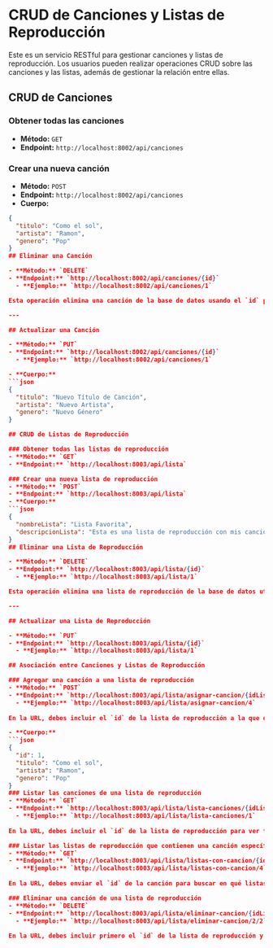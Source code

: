 # CRUD de Canciones y Listas de Reproducción

Este es un servicio RESTful para gestionar canciones y listas de reproducción. Los usuarios pueden realizar operaciones CRUD sobre las canciones y las listas, además de gestionar la relación entre ellas.

## CRUD de Canciones

### Obtener todas las canciones
- **Método:** `GET`
- **Endpoint:** `http://localhost:8002/api/canciones`

### Crear una nueva canción
- **Método:** `POST`
- **Endpoint:** `http://localhost:8002/api/canciones`
- **Cuerpo:**
```json
{
  "titulo": "Como el sol",
  "artista": "Ramon",
  "genero": "Pop"
}
## Eliminar una Canción

- **Método:** `DELETE`
- **Endpoint:** `http://localhost:8002/api/canciones/{id}`
  - **Ejemplo:** `http://localhost:8002/api/canciones/1`

Esta operación elimina una canción de la base de datos usando el `id` proporcionado en la URL.

---

## Actualizar una Canción

- **Método:** `PUT`
- **Endpoint:** `http://localhost:8002/api/canciones/{id}`
  - **Ejemplo:** `http://localhost:8002/api/canciones/1`

- **Cuerpo:**
```json
{
  "titulo": "Nuevo Título de Canción",
  "artista": "Nuevo Artista",
  "genero": "Nuevo Género"
}

## CRUD de Listas de Reproducción

### Obtener todas las listas de reproducción
- **Método:** `GET`
- **Endpoint:** `http://localhost:8003/api/lista`

### Crear una nueva lista de reproducción
- **Método:** `POST`
- **Endpoint:** `http://localhost:8003/api/lista`
- **Cuerpo:**
```json
{
  "nombreLista": "Lista Favorita",
  "descripcionLista": "Esta es una lista de reproducción con mis canciones favoritas."
}
## Eliminar una Lista de Reproducción

- **Método:** `DELETE`
- **Endpoint:** `http://localhost:8003/api/lista/{id}`
  - **Ejemplo:** `http://localhost:8003/api/lista/1`

Esta operación elimina una lista de reproducción de la base de datos utilizando el `id` proporcionado en la URL.

---

## Actualizar una Lista de Reproducción

- **Método:** `PUT`
- **Endpoint:** `http://localhost:8003/api/lista/{id}`
  - **Ejemplo:** `http://localhost:8003/api/lista/1`

## Asociación entre Canciones y Listas de Reproducción

### Agregar una canción a una lista de reproducción
- **Método:** `POST`
- **Endpoint:** `http://localhost:8003/api/lista/asignar-cancion/{idLista}`
  - **Ejemplo:** `http://localhost:8003/api/lista/asignar-cancion/4`
  
En la URL, debes incluir el `id` de la lista de reproducción a la que quieres agregar la canción. El cuerpo de la solicitud debe contener los detalles de la canción, que ya debe estar registrada en el sistema.

- **Cuerpo:**
```json
{
  "id": 1,
  "titulo": "Como el sol",
  "artista": "Ramon",
  "genero": "Pop"
}
### Listar las canciones de una lista de reproducción
- **Método:** `GET`
- **Endpoint:** `http://localhost:8003/api/lista/lista-canciones/{idLista}`
  - **Ejemplo:** `http://localhost:8003/api/lista/lista-canciones/1`
  
En la URL, debes incluir el `id` de la lista de reproducción para ver todas las canciones que pertenecen a esa lista.

### Listar las listas de reproducción que contienen una canción específica
- **Método:** `GET`
- **Endpoint:** `http://localhost:8003/api/lista/listas-con-cancion/{idCancion}`
  - **Ejemplo:** `http://localhost:8003/api/lista/listas-con-cancion/4`
  
En la URL, debes enviar el `id` de la canción para buscar en qué listas de reproducción aparece esa canción.

### Eliminar una canción de una lista de reproducción
- **Método:** `DELETE`
- **Endpoint:** `http://localhost:8003/api/lista/eliminar-cancion/{idLista}/{idCancion}`
  - **Ejemplo:** `http://localhost:8003/api/lista/eliminar-cancion/2/2`
  
En la URL, debes incluir primero el `id` de la lista de reproducción y luego el `id` de la canción que deseas eliminar de esa lista.
